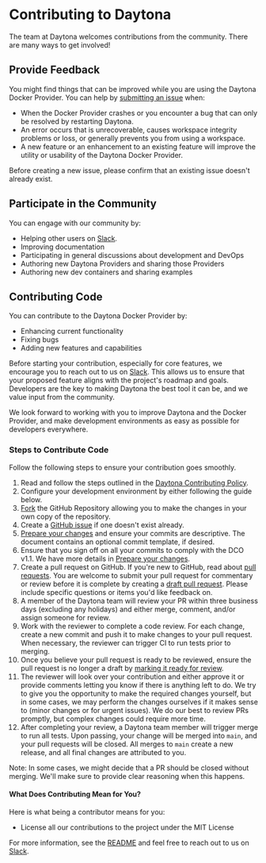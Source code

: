 # Contributing to Daytona

The team at Daytona welcomes contributions from the community. There are many ways to get involved!

## Provide Feedback

You might find things that can be improved while you are using the Daytona Docker Provider. You can help by [submitting an issue](https://github.com/daytonaio/daytona-docker-provider/issues/new) when:

* When the Docker Provider crashes or you encounter a bug that can only be resolved by restarting Daytona.
* An error occurs that is unrecoverable, causes workspace integrity problems or loss, or generally prevents you from using a workspace.
* A new feature or an enhancement to an existing feature will improve the utility or usability of the Daytona Docker Provider.

Before creating a new issue, please confirm that an existing issue doesn't already exist.

## Participate in the Community
You can engage with our community by:

* Helping other users on [Slack](https://join.slack.com/t/daytonacommunity/shared_invite/zt-273yohksh-Q5YSB5V7tnQzX2RoTARr7Q).
* Improving documentation
* Participating in general discussions about development and DevOps
* Authoring new Daytona Providers and sharing those Providers
* Authoring new dev containers and sharing examples

## Contributing Code
You can contribute to the Daytona Docker Provider by:

* Enhancing current functionality
* Fixing bugs
* Adding new features and capabilities

Before starting your contribution, especially for core features, we encourage you to reach out to us on [Slack](https://join.slack.com/t/daytonacommunity/shared_invite/zt-273yohksh-Q5YSB5V7tnQzX2RoTARr7Q). This allows us to ensure that your proposed feature aligns with the project's roadmap and goals. Developers are the key to making Daytona the best tool it can be, and we value input from the community.

We look forward to working with you to improve Daytona and the Docker Provider, and make development environments as easy as possible for developers everywhere.

### Steps to Contribute Code

Follow the following steps to ensure your contribution goes smoothly.

1. Read and follow the steps outlined in the [Daytona Contributing Policy](README.md#contributing).
2. Configure your development environment by either following the guide below.
3. [Fork](https://help.github.com/articles/working-with-forks/) the GitHub Repository allowing you to make the changes in your own copy of the repository.
4. Create a [GitHub issue](https://github.com/daytonaio/daytona-docker-provider/issues) if one doesn't exist already.
5. [Prepare your changes](/PREPARING_YOUR_CHANGES.md) and ensure your commits are descriptive. The document contains an optional commit template, if desired.
6. Ensure that you sign off on all your commits to comply with the DCO v1.1. We have more details in [Prepare your changes](/PREPARING_YOUR_CHANGES.md).
7. Create a pull request on GitHub. If you're new to GitHub, read about [pull requests](https://help.github.com/articles/about-pull-requests/). You are welcome to submit your pull request for commentary or review before it is complete by creating a [draft pull request](https://help.github.com/en/articles/about-pull-requests#draft-pull-requests). Please include specific questions or items you'd like feedback on.
8. A member of the Daytona team will review your PR within three business days (excluding any holidays) and either merge, comment, and/or assign someone for review.
9. Work with the reviewer to complete a code review. For each change, create a new commit and push it to make changes to your pull request. When necessary, the reviewer can trigger CI to run tests prior to merging.
10. Once you believe your pull request is ready to be reviewed, ensure the pull request is no longer a draft by [marking it ready for review](https://docs.github.com/en/pull-requests/collaborating-with-pull-requests/proposing-changes-to-your-work-with-pull-requests/changing-the-stage-of-a-pull-request).
11. The reviewer will look over your contribution and either approve it or provide comments letting you know if there is anything left to do. We try to give you the opportunity to make the required changes yourself, but in some cases, we may perform the changes ourselves if it makes sense to (minor changes or for urgent issues). We do our best to review PRs promptly, but complex changes could require more time.
12. After completing your review, a Daytona team member will trigger merge to run all tests. Upon passing, your change will be merged into `main`, and your pull requests will be closed. All merges to `main` create a new release, and all final changes are attributed to you.

Note: In some cases, we might decide that a PR should be closed without merging. We'll make sure to provide clear reasoning when this happens.

#### What Does Contributing Mean for You?

Here is what being a contributor means for you:

* License all our contributions to the project under the MIT License

For more information, see the [README](README.md) and feel free to reach out to us on [Slack](https://join.slack.com/t/daytonacommunity/shared_invite/zt-273yohksh-Q5YSB5V7tnQzX2RoTARr7Q).
